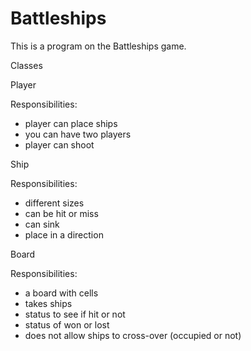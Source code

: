 # Battleships

This is a program on the Battleships game.

Classes

Player
 
Responsibilities:

* player can place ships
* you can have two players
* player can shoot

Ship

Responsibilities:

* different sizes
* can be hit or miss
* can sink
* place in a direction

Board

Responsibilities:

* a board with cells
* takes ships
* status to see if hit or not
* status of won or lost
* does not allow ships to cross-over (occupied or not)
